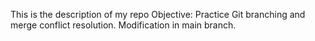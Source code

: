 This is the description of my repo
Objective: Practice Git branching and merge conflict resolution.
Modification in main branch.
